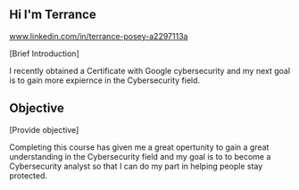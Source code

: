 ## Hi I'm Terrance
www.linkedin.com/in/terrance-posey-a2297113a

[Brief Introduction]

I recently obtained a Certificate with Google cybersecurity and my next goal is to gain more expiernce in the Cybersecurity field.

## Objective
[Provide objective]

Completing this course has given me a great opertunity to gain a great understanding in the Cybersecurity field and my goal is to to become a Cybersecurity analyst so that I can do my part in helping people stay protected.





